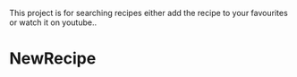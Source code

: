 This project is for searching recipes
either add the recipe to your favourites
or watch it on youtube..
# NewRecipe
